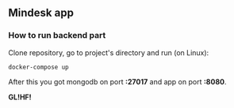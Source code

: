 ## Mindesk app

### How to run backend part

Clone repository, go to project's directory and run (on Linux):
```
docker-compose up
```

After this you got mongodb on port **:27017** and app on port **:8080**.

**GL!HF!**